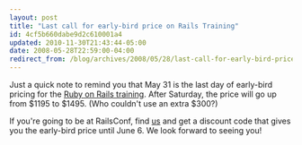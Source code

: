 ```yaml
---
layout: post
title: "Last call for early-bird price on Rails Training"
id: 4cf5b660dabe9d2c610001a4
updated: 2010-11-30T21:43:44-05:00
date: 2008-05-28T22:59:00-04:00
redirect_from: /blog/archives/2008/05/28/last-call-for-early-bird-price-on-rails-training/
---
```


Just a quick note to remind you that May 31 is the last day of early-bird pricing for the [Ruby on Rails training](http://sessions.collectiveidea.com). After Saturday, the price will go up from $1195 to $1495. (Who couldn't use an extra $300?)

If you're going to be at RailsConf, find [us](http://collectiveidea.com) and get a discount code that gives you the early-bird price until June 6. We look forward to seeing you!
